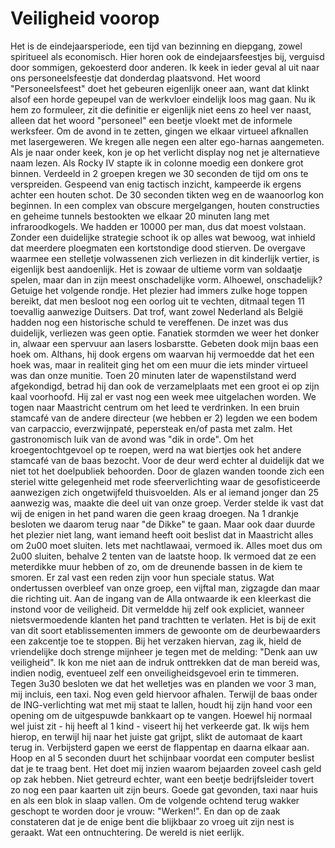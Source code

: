 # Veiligheid voorop

Het is de eindejaarsperiode, een tijd van bezinning en diepgang, zowel spiritueel als economisch. Hier horen ook de eindejaarsfeestjes bij, verguisd door sommigen, gekoesterd door anderen.
Ik keek in ieder geval al uit naar ons personeelsfeestje dat donderdag plaatsvond. Het woord "Personeelsfeest" doet het gebeuren eigenlijk oneer aan, want dat klinkt alsof een horde gepeupel van de werkvloer eindelijk loos mag gaan. Nu ik hem zo formuleer, zit die definitie er eigenlijk niet eens zo heel ver naast, alleen dat het woord "personeel" een beetje vloekt met de informele werksfeer.
Om de avond in te zetten, gingen we elkaar virtueel afknallen met lasergeweren. We kregen alle negen een alter ego-harnas aangemeten. Als je naar onder keek, kon je op het verlicht display nog net je alternatieve naam lezen. Als Rocky IV stapte ik in colonne moedig een donkere grot binnen. Verdeeld in 2 groepen kregen we 30 seconden de tijd om ons te verspreiden.
Gespeend van enig tactisch inzicht, kampeerde ik ergens achter een houten schot. De 30 seconden tikten weg en de waanoorlog kon beginnen. In een complex van obscure mergelgangen, houten constructies en geheime tunnels bestookten we elkaar 20 minuten lang met infraroodkogels. We hadden er 10000 per man, dus dat moest volstaan. Zonder een duidelijke strategie schoot ik op alles wat bewoog, wat inhield dat meerdere ploegmaten een kortstondige dood stierven.
De overgave waarmee een stelletje volwassenen zich verliezen in dit kinderlijk vertier, is eigenlijk best aandoenlijk. Het is zowaar de ultieme vorm van soldaatje spelen, maar dan in zijn meest onschadelijke vorm.
Alhoewel, onschadelijk? Getuige het volgende rondje. Het plezier had immers zulke hoge toppen bereikt, dat men besloot nog een oorlog uit te vechten, ditmaal tegen 11 toevallig aanwezige Duitsers. Dat trof, want zowel Nederland als België hadden nog een historische schuld te vereffenen. De inzet was dus duidelijk, verliezen was geen optie. Fanatiek stormden we weer het donker in, alwaar een spervuur aan lasers losbarstte. Gebeten dook mijn baas een hoek om. Althans, hij dook ergens om waarvan hij vermoedde dat het een hoek was, maar in realiteit ging het om een muur die iets minder virtueel was dan onze munitie. Toen 20 minuten later de wapenstilstand werd afgekondigd, betrad hij dan ook de verzamelplaats met een groot ei op zijn kaal voorhoofd. Hij zal er vast nog een week mee uitgelachen worden.
We togen naar Maastricht centrum om het leed te verdrinken. In een bruin stamcafé van de andere directeur (we hebben er 2) legden we een bodem van carpaccio, everzwijnpaté, pepersteak en/of pasta met zalm. Het gastronomisch luik van de avond was "dik in orde". Om het kroegentochtgevoel op te roepen, werd na wat biertjes ook het andere stamcafé van de baas bezocht. Voor de deur werd echter al duidelijk dat we niet tot het doelpubliek behoorden. Door de glazen wanden toonde zich een steriel witte gelegenheid met rode sfeerverlichting waar de gesofisticeerde aanwezigen zich ongetwijfeld thuisvoelden. Als er al iemand jonger dan 25 aanwezig was, maakte die deel uit van onze groep. Verder stelde ik vast dat wij de enigen in het pand waren die geen kraag droegen. Na 1 drankje besloten we daarom terug naar "de Dikke" te gaan.
Maar ook daar duurde het plezier niet lang, want iemand heeft ooit beslist dat in Maastricht alles om 2u00 moet sluiten. Iets met nachtlawaai, vermoed ik. Alles moet dus om 2u00 sluiten, behalve 2 tenten van de laatste hoop. Ik vermoed dat ze een meterdikke muur hebben of zo, om de dreunende bassen in de kiem te smoren. Er zal vast een reden zijn voor hun speciale status.
Wat ondertussen overbleef van onze groep, een vijftal man, zigzagde dan maar die richting uit. Aan de ingang van de Alla ontwaarde ik een kleerkast die instond voor de veiligheid. Dit vermeldde hij zelf ook expliciet, wanneer nietsvermoedende klanten het pand trachtten te verlaten. Het is bij de exit van dit soort etablissementen immers de gewoonte om de deurbewaarders een zakcentje toe te stoppen. Bij het verzaken hiervan, zag ik, hield de vriendelijke doch strenge mijnheer je tegen met de melding: "Denk aan uw veiligheid". Ik kon me niet aan de indruk onttrekken dat de man bereid was, indien nodig, eventueel zelf een onveiligheidsgevoel erin te timmeren.
Tegen 3u30 besloten we dat het welletjes was en planden we voor 3 man, mij incluis, een taxi. Nog even geld hiervoor afhalen. Terwijl de baas onder de ING-verlichting wat met mij staat te lallen, houdt hij zijn hand voor een opening om de uitgespuwde bankkaart op te vangen. Hoewel hij normaal wel juist zit - hij heeft al 1 kind - viseert hij het verkeerde gat. Ik wijs hem hierop, en terwijl hij naar het juiste gat grijpt, slikt de automaat de kaart terug in. Verbijsterd gapen we eerst de flappentap en daarna elkaar aan. Hoop en al 5 seconden duurt het schijnbaar voordat een computer beslist dat je te traag bent. Het doet mij inzien waarom bejaarden zoveel cash geld op zak hebben. Niet getreurd echter, want een beetje bedrijfsleider tovert zo nog een paar kaarten uit zijn beurs.
Goede gat gevonden, taxi naar huis en als een blok in slaap vallen. Om de volgende ochtend terug wakker geschopt te worden door je vrouw: "Werken!". En dan op de zaak constateren dat je de enige bent die blijkbaar zo vroeg uit zijn nest is geraakt. Wat een ontnuchtering. De wereld is niet eerlijk.